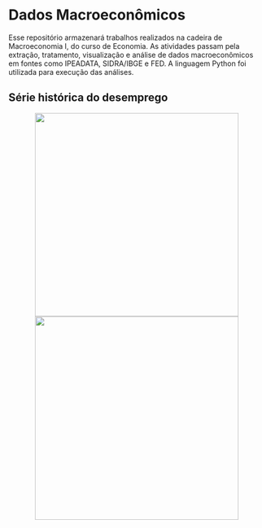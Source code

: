 # Dados Macroeconômicos
Esse repositório armazenará trabalhos realizados na cadeira de Macroeconomia I, do curso de Economia. As atividades passam pela extração, tratamento, visualização e análise de dados macroeconômicos em fontes como IPEADATA, SIDRA/IBGE e FED.
A linguagem Python foi utilizada para execução das análises.

## Série histórica do desemprego

<p align="center">
  <img src="taxa de desocupação USA.png.png" width="400" />
  <img src="taxa de desocupação BRASIL.png.png" width="400" /> 
</p>
